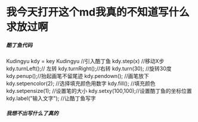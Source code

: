 # 我今天打开这个md我真的不知道写什么求放过啊

##### 酷丁鱼代码

Kudingyu kdy = key Kudingyu //引入酷丁鱼
kdy.step(x)     //移动X步
kdy.turnLeft();// 左转
kdy.turnRight();//右转
kdy.turn(30);   //旋转30度
kdy.penup();//抬起画笔不留尾迹
kdy.pendown(); //画笔放下
kdy.setpencolor(2); //选择填充颜色用数字
kdy.fill(); //填充颜色
kdy.setpensize(1);  //设置笔的大小
kdy.setxy(100,100);//设置酷丁鱼的坐标位置
kdy.label("输入文字"); //让酷丁鱼写字

##### 我想不出写什么了真的

